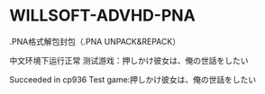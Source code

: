 # WILLSOFT-ADVHD-PNA
.PNA格式解包封包（.PNA UNPACK&amp;REPACK）

中文环境下运行正常
测试游戏：押しかけ彼女は、俺の世話をしたい

Succeeded in cp936
Test game:押しかけ彼女は、俺の世話をしたい


